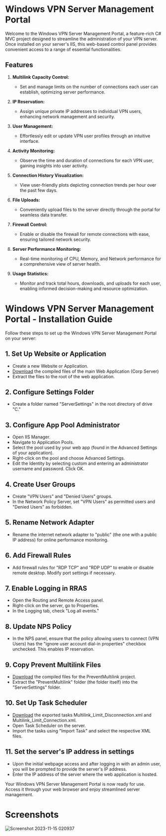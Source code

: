 # Windows VPN Server Management Portal

Welcome to the Windows VPN Server Management Portal, a feature-rich C# MVC project designed to streamline the administration of your VPN server. Once installed on your server's IIS, this web-based control panel provides convenient access to a range of essential functionalities.

## Features

1. **Multilink Capacity Control:**
   - Set and manage limits on the number of connections each user can establish, optimizing server performance.

2. **IP Reservation:**
   - Assign unique private IP addresses to individual VPN users, enhancing network management and security.

3. **User Management:**
   - Effortlessly edit or update VPN user profiles through an intuitive interface.

4. **Activity Monitoring:**
   - Observe the time and duration of connections for each VPN user, gaining insights into user activity.

5. **Connection History Visualization:**
   - View user-friendly plots depicting connection trends per hour over the past few days.

6. **File Uploads:**
   - Conveniently upload files to the server directly through the portal for seamless data transfer.

7. **Firewall Control:**
   - Enable or disable the firewall for remote connections with ease, ensuring tailored network security.

8. **Server Performance Monitoring:**
   - Real-time monitoring of CPU, Memory, and Network performance for a comprehensive view of server health.

9. **Usage Statistics:**
   - Monitor and track total hours, downloads, and uploads for each user, enabling informed decision-making and resource optimization.

# Windows VPN Server Management Portal - Installation Guide

Follow these steps to set up the Windows VPN Server Management Portal on your server:

## 1. Set Up Website or Application

- Create a new Website or Application.
- [Download](https://github.com/ali-rzb/VPN-Server-Control-Panel/releases/download/main/CorpServer.rar) the compiled files of the main Web Application (Corp Server)
- Extract the files to the root of the web application.

## 2. Configure Settings Folder

- Create a folder named "ServerSettings" in the root directory of drive "C."

## 3. Configure App Pool Administrator

- Open IIS Manager.
- Navigate to Application Pools.
- Select the pool used by your web app (found in the Advanced Settings of your application).
- Right-click on the pool and choose Advanced Settings.
- Edit the Identity by selecting custom and entering an administrator username and password. Click OK.

## 4. Create User Groups

- Create "VPN Users" and "Denied Users" groups.
- In the Network Policy Server, set "VPN Users" as permitted users and "Denied Users" as forbidden.

## 5. Rename Network Adapter

- Rename the internet network adapter to "public" (the one with a public IP address) for online performance monitoring.

## 6. Add Firewall Rules

- Add firewall rules for "RDP TCP" and "RDP UDP" to enable or disable remote desktop. Modify port settings if necessary.

## 7. Enable Logging in RRAS

- Open the Routing and Remote Access panel.
- Right-click on the server, go to Properties.
- In the Logging tab, check "Log all events."

## 8. Update NPS Policy

- In the NPS panel, ensure that the policy allowing users to connect (VPN Users) has the "ignore user account dial-in properties" checkbox unchecked. This enables IP reservation.

## 9. Copy Prevent Multilink Files

- [Download](https://github.com/ali-rzb/VPN-Server-Control-Panel/releases/download/main/PreventMultilink.rar) the compiled files for the PreventMultilink project.
- Extract the "PreventMultilink" folder (the folder itself) into the "ServerSettings" folder.

## 10. Set Up Task Scheduler

- [Download](https://github.com/ali-rzb/VPN-Server-Control-Panel/releases/download/main/PreventMultilink_Tasks.zip) the exported tasks Multilink_Limit_Disconnection.xml and Multilink_Limit_Connection.xml.
- Open Task Scheduler on the server.
- Import the tasks using "Import Task" and select the respective XML files.

## 11. Set the server's IP address in settings

- Upon the initial webpage access and after logging in with an admin user, you will be prompted to provide the server's IP address.
- Enter the IP address of the server where the web application is hosted.

Your Windows VPN Server Management Portal is now ready for use. Access it through your web browser and enjoy streamlined server management.

# Screenshots

![Screenshot 2023-11-15 020937](https://github.com/ali-rzb/VPN-Server-Control-Panel/assets/63366614/6c1b6384-272a-44ca-821b-5ce591447250)


